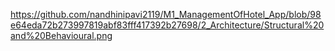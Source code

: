 https://github.com/nandhinipavi2119/M1_ManagementOfHotel_App/blob/98e64eda72b273997819abf83fff417392b27698/2_Architecture/Structural%20and%20Behavioural.png
